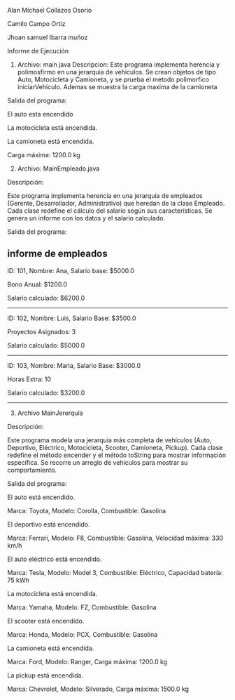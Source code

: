Alan Michael Collazos Osorio 

Camilo Campo Ortiz 

Jhoan samuel Ibarra muñoz

Informe de Ejecución 
1. Archivo: main java
Descripcion:
Este programa implementa herencia y polimosfirmo en una jerarquia de vehiculos. Se crean objetos de tipo Auto, Motocicleta y Camioneta, y se prueba el metodo polimorfico iniciarVehiculo. Ademas se muestra la carga maxima de la camioneta

Salida del programa:

El auto esta encendido

La motocicleta está encendida.

La camioneta está encendida.

Carga máxima: 1200.0 kg

2. Archivo: MainEmpleado.java

Descripción:

Este programa implementa herencia en una jerarquía de empleados (Gerente, Desarrollador, Administrativo) que heredan de la clase Empleado. Cada clase redefine el cálculo del salario según sus características. Se genera un informe con los datos y el salario calculado.

Salida del programa:

informe de empleados 
-
ID: 101, Nombre: Ana, Salario base: $5000.0

Bono Anual: $1200.0

Salario calculado: $6200.0
_______________________________

ID: 102, Nombre: Luis, Salario Base: $3500.0

Proyectos Asignados: 3

Salario calculado: $5000.0
_____________________________
ID: 103, Nombre: Maria, Salario Base: $3000.0

Horas Extra: 10

Salario calculado: $3200.0
___________________________

3. Archivo MainJererquía

Descripción:

Este programa modela una jerarquía más completa de vehículos (Auto, Deportivo, Eléctrico, Motocicleta, Scooter, Camioneta, Pickup). Cada clase redefine el método encender y el método toString para mostrar información específica. Se recorre un arreglo de vehículos para mostrar su comportamiento.

Salida del programa:

El auto está encendido.

Marca: Toyota, Modelo: Corolla, Combustible: Gasolina

El deportivo está encendido.

Marca: Ferrari, Modelo: F8, Combustible: Gasolina, Velocidad máxima: 330 km/h

El auto eléctrico está encendido.

Marca: Tesla, Modelo: Model 3, Combustible: Eléctrico, Capacidad batería: 75 kWh

La motocicleta está encendida.

Marca: Yamaha, Modelo: FZ, Combustible: Gasolina

El scooter está encendido.

Marca: Honda, Modelo: PCX, Combustible: Gasolina

La camioneta está encendida.

Marca: Ford, Modelo: Ranger, Carga máxima: 1200.0 kg

La pickup está encendida.

Marca: Chevrolet, Modelo: Silverado, Carga máxima: 1500.0 kg

